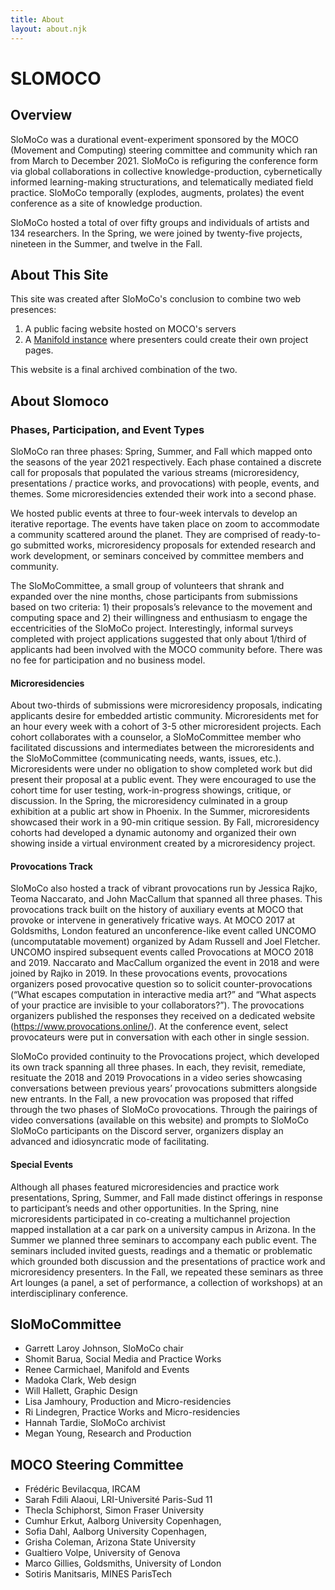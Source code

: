 ```yaml
---
title: About
layout: about.njk
---
```


# SLOMOCO

## Overview

SloMoCo was a durational event-experiment sponsored by the MOCO (Movement and Computing) steering committee and community which ran from March to December 2021. SloMoCo is refiguring the conference form via global collaborations in collective knowledge-production, cybernetically informed learning-making structurations, and telematically mediated field practice. SloMoCo temporally (explodes, augments, prolates) the event conference as a site of knowledge production.

SloMoCo hosted a total of over fifty groups and individuals of artists and
134 researchers. In the Spring, we were joined by twenty-five projects, nineteen in the Summer, and twelve in the Fall.

## About This Site

This site was created after SloMoCo's conclusion to combine two web presences:

1.  A public facing website hosted on MOCO's servers
2.  A [Manifold instance](https://manifoldapp.org/) where presenters could create their own project pages.

This website is a final archived combination of the two.

## About Slomoco

### Phases, Participation, and Event Types

SloMoCo ran three phases: Spring, Summer, and Fall which mapped onto the seasons of the year 2021 respectively. Each phase contained a discrete call for proposals that populated the various streams (microresidency, presentations / practice works, and provocations) with people, events, and themes. Some microresidencies extended their work into a second phase.

We hosted public events at three to four-week intervals to develop an iterative reportage. The events have taken place on zoom to accommodate a community scattered around the planet. They are comprised of ready-to-go submitted works, microresidency proposals for extended research and work development, or seminars conceived by committee members and community.

The SloMoCommittee, a small group of volunteers that shrank and expanded over the nine months, chose participants from submissions based on two criteria: 1) their proposals’s relevance to the movement and computing space and 2) their willingness and enthusiasm to engage the eccentricities of the SloMoCo project. Interestingly, informal surveys completed with project applications suggested that only about 1/third of applicants had been involved with the MOCO community before.
There was no fee for participation and no business model.

#### Microresidencies

About two-thirds of submissions were microresidency proposals, indicating applicants desire for embedded artistic community. Microresidents met for an hour every week with a cohort of 3-5 other microresident projects. Each cohort collaborates with a counselor, a SloMoCommittee member who facilitated discussions and intermediates between the microresidents and the SloMoCommittee (communicating needs, wants, issues, etc.). Microresidents were under no obligation to show completed work but did present their proposal at a public event. They were encouraged to use the
cohort time for user testing, work-in-progress showings, critique, or discussion. In the Spring, the microresidency culminated in a group exhibition at a public art show in Phoenix. In the Summer, microresidents showcased their work in a 90-min critique session. By Fall, microresidency cohorts had developed a dynamic autonomy and organized their own showing inside a virtual environment created by a microresidency project.

#### Provocations Track

SloMoCo also hosted a track of vibrant provocations run by Jessica Rajko, Teoma Naccarato, and John MacCallum that spanned all three phases. This provocations track built on the history of auxiliary events at MOCO that provoke or intervene in generatively fricative ways. At MOCO 2017 at Goldsmiths, London featured an unconference-like event called UNCOMO (uncomputatable movement) organized by Adam Russell and Joel Fletcher. UNCOMO inspired subsequent events called Provocations at MOCO 2018 and 2019. Naccarato and MacCallum organized the event in 2018 and were joined by Rajko in 2019. In these provocations events, provocations organizers posed provocative question so to solicit counter-provocations (“What escapes computation in interactive media art?” and “What aspects of your practice are invisible to your collaborators?”). The provocations organizers published the responses they received on a dedicated website (https://www.provocations.online/). At the conference event, select provocateurs were put in conversation with each other in single session.

SloMoCo provided continuity to the Provocations project, which developed its own track spanning all three phases. In each, they revisit, remediate, resituate the 2018 and 2019 Provocations in a video series showcasing conversations between previous years’ provocations submitters alongside new entrants. In the Fall, a new provocation was proposed that riffed through the two phases of SloMoCo provocations. Through the pairings of video conversations (available on this website) and prompts to SloMoCo SloMoCo participants on the Discord server, organizers display an advanced and idiosyncratic mode of facilitating.

#### Special Events

Although all phases featured microresidencies and practice work presentations, Spring, Summer, and Fall made distinct offerings in response to participant’s needs and other opportunities. In the Spring, nine microresidents participated in co-creating a multichannel projection mapped installation at a car park on a university campus in Arizona. In the Summer we planned three seminars to accompany each public event. The seminars included invited guests, readings and a thematic or problematic which grounded both discussion and the presentations of practice work and microresidency presenters. In the Fall, we repeated these seminars as three Art lounges (a panel, a set of performance, a collection of workshops) at an interdisciplinary conference.

## SloMoCommittee

- Garrett Laroy Johnson, SloMoCo chair
- Shomit Barua, Social Media and Practice Works
- Renee Carmichael, Manifold and Events
- Madoka Clark, Web design
- Will Hallett, Graphic Design
- Lisa Jamhoury, Production and Micro-residencies
- Ri Lindegren, Practice Works and Micro-residencies
- Hannah Tardie, SloMoCo archivist
- Megan Young, Research and Production

## MOCO Steering Committee

- Frédéric Bevilacqua, IRCAM
- Sarah Fdili Alaoui, LRI-Université Paris-Sud 11
- Thecla Schiphorst, Simon Fraser University
- Cumhur Erkut, Aalborg University Copenhagen,
- Sofia Dahl, Aalborg University Copenhagen,
- Grisha Coleman, Arizona State University
- Gualtiero Volpe, University of Genova
- Marco Gillies, Goldsmiths, University of London
- Sotiris Manitsaris, MINES ParisTech
